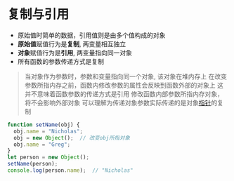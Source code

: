 # 复制与引用 

- 原始值时简单的数据，引用值则是由多个值构成的对象
- **原始值**赋值行为是**复制**, 两变量相互独立
- **对象**赋值行为是**引用**, 两变量指向同一对象
- 所有函数的参数传递方式是复制

> 当对象作为参数时，参数和变量指向同一个对象, 该对象在堆内存上
> 在改变参数所指内存之前，函数内修改参数的属性会反映到函数外部的对象上
> 这并不意味着函数参数的传递方式是引用
> 修改函数内部参数所指内存对象，将不会影响外部对象
> 可以理解为传递对象参数实际传递的是对象[指针](c++-指针.md)的复制

```javascript
function setName(obj) {
  obj.name = "Nicholas";
  obj = new Object();  // 改变obj所指对象
  obj.name = "Greg";
}
let person = new Object();
setName(person);
console.log(person.name);  // "Nicholas"
```